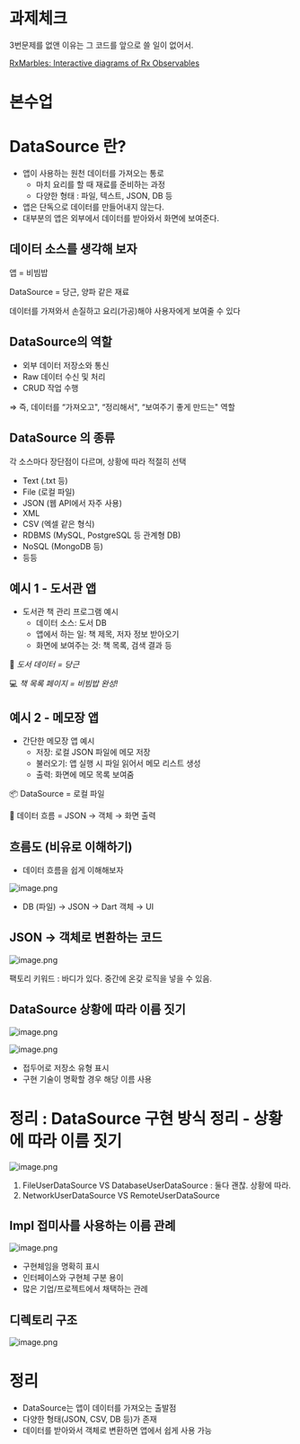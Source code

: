 # 과제체크

3번문제를 없앤 이유는 그 코드를 앞으로 쓸 일이 없어서.

[RxMarbles: Interactive diagrams of Rx Observables](https://rxmarbles.com/)

# 본수업

# DataSource 란?

- 앱이 사용하는 원천 데이터를 가져오는 통로
  - 마치 요리를 할 때 재료를 준비하는 과정
  - 다양한 형태 : 파일, 텍스트, JSON, DB 등
- 앱은 단독으로 데이터를 만들어내지 않는다.
- 대부분의 앱은 외부에서 데이터를 받아와서 화면에 보여준다.

## 데이터 소스를 생각해 보자

앱 = 비빔밥

DataSource = 당근, 양파 같은 재료

데이터를 가져와서 손질하고 요리(가공)해야 사용자에게 보여줄 수 있다

## DataSource의 역할

- 외부 데이터 저장소와 통신
- Raw 데이터 수신 및 처리
- CRUD 작업 수행

⇒ 즉, 데이터를 “가져오고", “정리해서", “보여주기 좋게 만드는" 역할

## **DataSource 의 종류**

각 소스마다 장단점이 다르며, 상황에 따라 적절히 선택

- Text (.txt 등)
- File (로컬 파일)
- JSON (웹 API에서 자주 사용)
- XML
- CSV (엑셀 같은 형식)
- RDBMS (MySQL, PostgreSQL 등 관계형 DB)
- NoSQL (MongoDB 등)
- 등등

## **예시 1 - 도서관 앱**

- 도서관 책 관리 프로그램 예시
  - 데이터 소스: 도서 DB
  - 앱에서 하는 일: 책 제목, 저자 정보 받아오기
  - 화면에 보여주는 것: 책 목록, 검색 결과 등

🧠 _도서 데이터 = 당근_

💻 *책 목록 페이지 = 비빔밥 완성!*

## **예시 2 - 메모장 앱**

- 간단한 메모장 앱 예시
  - 저장: 로컬 JSON 파일에 메모 저장
  - 불러오기: 앱 실행 시 파일 읽어서 메모 리스트 생성
  - 출력: 화면에 메모 목록 보여줌

📦 DataSource = 로컬 파일

🔄 데이터 흐름 = JSON → 객체 → 화면 출력

## 흐름도 (비유로 이해하기)

- 데이터 흐름을 쉽게 이해해보자

![image.png](attachment:f725bf52-61c8-406b-9424-1a316b73585a:image.png)

- DB (파일) → JSON → Dart 객체 → UI

## JSON → 객체로 변환하는 코드

![image.png](attachment:1ab87bf4-708d-4742-97d4-f3d63cb8838b:image.png)

팩토리 키워드 : 바디가 있다. 중간에 온갖 로직을 넣을 수 있음.

## DataSource 상황에 따라 이름 짓기

![image.png](attachment:7ef7ed85-aea7-4c52-81c2-50ad3738da77:image.png)

![image.png](attachment:4a7972d3-5942-4d85-854e-ae65b330cd2a:image.png)

- 접두어로 저장소 유형 표시
- 구현 기술이 명확할 경우 해당 이름 사용

# 정리 : DataSource 구현 방식 정리 - 상황에 따라 이름 짓기

![image.png](attachment:8ecd81c6-0d6b-4ce8-b8ad-daedc29ce9df:image.png)

1. FileUserDataSource VS DatabaseUserDataSource : 둘다 괜찮. 상황에 따라.
2. NetworkUserDataSource VS RemoteUserDataSource

## Impl 접미사를 사용하는 이름 관례

![image.png](attachment:29df56d3-e8e1-4b43-828e-5ccf7f51453a:image.png)

- 구현체임을 명확히 표시
- 인터페이스와 구현체 구분 용이
- 많은 기업/프로젝트에서 채택하는 관례

## 디렉토리 구조

![image.png](attachment:f7c9bf92-51b6-4bf3-a151-b51f679980ce:image.png)

# 정리

- DataSource는 앱이 데이터를 가져오는 출발점
- 다양한 형태(JSON, CSV, DB 등)가 존재
- 데이터를 받아와서 객체로 변환하면 앱에서 쉽게 사용 가능
